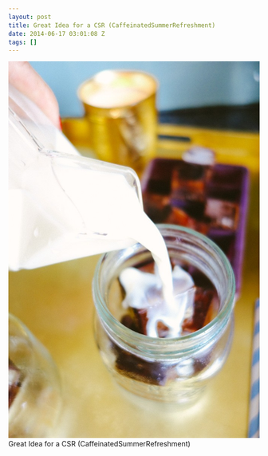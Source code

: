 ```yaml
---
layout: post
title: Great Idea for a CSR (CaffeinatedSummerRefreshment)
date: 2014-06-17 03:01:08 Z
tags: []
---
```

![](/media/2014/06/89020671506.jpg)
Great Idea for a CSR (CaffeinatedSummerRefreshment)
